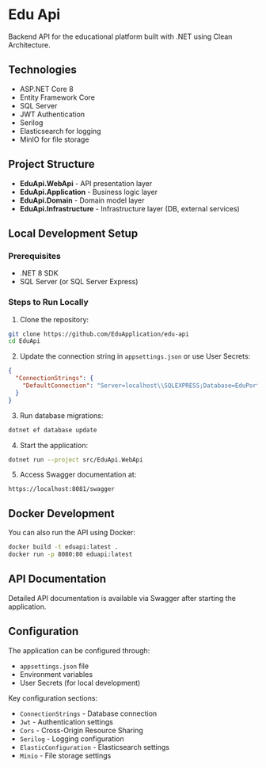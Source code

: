 # Edu Api

Backend API for the educational platform built with .NET using Clean Architecture.

## Technologies

- ASP.NET Core 8
- Entity Framework Core
- SQL Server
- JWT Authentication
- Serilog
- Elasticsearch for logging
- MinIO for file storage

## Project Structure

- **EduApi.WebApi** - API presentation layer
- **EduApi.Application** - Business logic layer
- **EduApi.Domain** - Domain model layer
- **EduApi.Infrastructure** - Infrastructure layer (DB, external services)

## Local Development Setup

### Prerequisites

- .NET 8 SDK
- SQL Server (or SQL Server Express)

### Steps to Run Locally

1. Clone the repository:
```bash
git clone https://github.com/EduApplication/edu-api
cd EduApi
```

2. Update the connection string in `appsettings.json` or use User Secrets:
```json
{
  "ConnectionStrings": {
    "DefaultConnection": "Server=localhost\\SQLEXPRESS;Database=EduPortal;Integrated Security=True;MultipleActiveResultSets=true;TrustServerCertificate=True"
  }
}
```

3. Run database migrations:
```bash
dotnet ef database update
```

4. Start the application:
```bash
dotnet run --project src/EduApi.WebApi
```

5. Access Swagger documentation at:
```
https://localhost:8081/swagger
```

## Docker Development

You can also run the API using Docker:

```bash
docker build -t eduapi:latest .
docker run -p 8080:80 eduapi:latest
```

## API Documentation

Detailed API documentation is available via Swagger after starting the application.

## Configuration

The application can be configured through:
- `appsettings.json` file
- Environment variables
- User Secrets (for local development)

Key configuration sections:
- `ConnectionStrings` - Database connection
- `Jwt` - Authentication settings
- `Cors` - Cross-Origin Resource Sharing
- `Serilog` - Logging configuration
- `ElasticConfiguration` - Elasticsearch settings
- `Minio` - File storage settings
